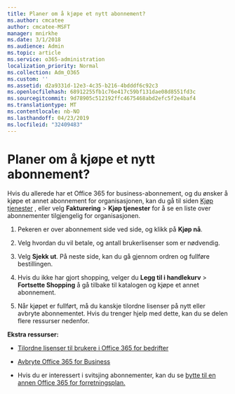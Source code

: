```yaml
---
title: Planer om å kjøpe et nytt abonnement?
ms.author: cmcatee
author: cmcatee-MSFT
manager: mnirkhe
ms.date: 3/1/2018
ms.audience: Admin
ms.topic: article
ms.service: o365-administration
localization_priority: Normal
ms.collection: Adm_O365
ms.custom: ''
ms.assetid: d2a9331d-12e3-4c35-b216-4bdddf6c92c3
ms.openlocfilehash: 68912255fb1c76e417c59bf131dae08d8551fd3c
ms.sourcegitcommit: 9d78905c512192ffc4675468abd2efc5f2e4baf4
ms.translationtype: MT
ms.contentlocale: nb-NO
ms.lasthandoff: 04/23/2019
ms.locfileid: "32409483"
---
```

# <a name="looking-to-buy-a-new-subscription"></a>Planer om å kjøpe et nytt abonnement?

Hvis du allerede har et Office 365 for business-abonnement, og du ønsker å kjøpe et annet abonnement for organisasjonen, kan du gå til siden [Kjøp tjenester](https://go.microsoft.com/fwlink/p/?linkid=868433) , eller velg **Fakturering** \> **Kjøp tjenester** for å se en liste over abonnementer tilgjengelig for organisasjonen. 
  
1. Pekeren er over abonnement side ved side, og klikk på **Kjøp nå**.
    
2. Velg hvordan du vil betale, og antall brukerlisenser som er nødvendig.
    
3. Velg **Sjekk ut**. På neste side, kan du gå gjennom ordren og fullføre bestillingen.
    
4. Hvis du ikke har gjort shopping, velger du **Legg til i handlekurv** \> **Fortsette Shopping** å gå tilbake til katalogen og kjøpe et annet abonnement. 
    
5. Når kjøpet er fullført, må du kanskje tilordne lisenser på nytt eller avbryte abonnementet. Hvis du trenger hjelp med dette, kan du se delen flere ressurser nedenfor.
    
 **Ekstra ressurser:**
  
- [Tilordne lisenser til brukere i Office 365 for bedrifter](https://support.office.com/article/997596b5-4173-4627-b915-36abac6786dc)
    
- [Avbryte Office 365 for Business](https://support.office.com/article/b1bc0bef-4608-4601-813a-cdd9f746709a)
    
- Hvis du er interessert i svitsjing abonnementer, kan du se [bytte til en annen Office 365 for forretningsplan.](https://support.office.com/article/73318661-8f33-478b-bcc7-fb8d69dbb22a)
    

